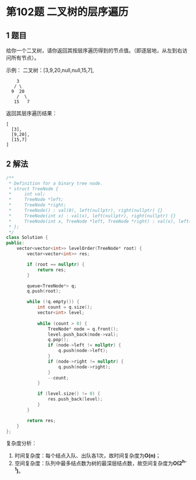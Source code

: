 # 第102题 二叉树的层序遍历

## 1 题目

给你一个二叉树，请你返回其按层序遍历得到的节点值。（即逐层地，从左到右访问所有节点）。

示例：
二叉树：[3,9,20,null,null,15,7],

        3
       / \
      9  20
        /  \
       15   7
返回其层序遍历结果：

```
[
  [3],
  [9,20],
  [15,7]
]
```

## 2 解法

```c++
/**
 * Definition for a binary tree node.
 * struct TreeNode {
 *     int val;
 *     TreeNode *left;
 *     TreeNode *right;
 *     TreeNode() : val(0), left(nullptr), right(nullptr) {}
 *     TreeNode(int x) : val(x), left(nullptr), right(nullptr) {}
 *     TreeNode(int x, TreeNode *left, TreeNode *right) : val(x), left(left), right(right) {}
 * };
 */
class Solution {
public:
    vector<vector<int>> levelOrder(TreeNode* root) {
        vector<vector<int>> res;

        if (root == nullptr) {
            return res;
        }

        queue<TreeNode*> q;
        q.push(root);

        while (!q.empty()) {
            int count = q.size();
            vector<int> level;
            
            while (count > 0) {
                TreeNode* node = q.front();
                level.push_back(node->val);
                q.pop();
                if (node->left != nullptr) {
                    q.push(node->left);
                }
                if (node->right != nullptr) {
                    q.push(node->right);
                }
                --count;
            }

            if (level.size() != 0) {
                res.push_back(level);
            }
        }

        return res;
    }
};
```

复杂度分析：

1. 时间复杂度：每个结点入队、出队各1次，故时间复杂度为**O(n)**；
2. 空间复杂度：队列中最多结点数为树的最深层结点数，故空间复杂度为**O(2<sup>h-1</sup>)**。


